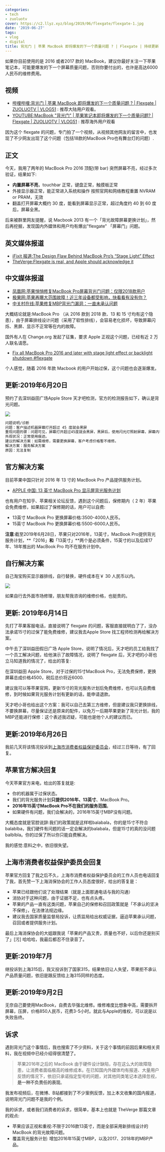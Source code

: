 ```yaml
---
categories:
- tech
- zuoluotv
cover: https://c2.llyz.xyz/blog/2019/06/flexgate/flexgate-1.jpg
date: '2019-06-27'
tags:
- vlog
- digital
title: 背光门 | 苹果 MacBook 即将爆发的下一个质量问题 ? | Flexgate | 持续更新
---
```


如果你目前使用的是 2016 或者2017 款的 MacBook，建议你最好关注一下苹果笔记本，可能要爆发的下一个屏幕质量问题，否则你要付出的，也许是高达6000人民币的维修费用。

## 视频

- [哔哩哔哩:背光门 | 苹果 MacBook 即将爆发的下一个质量问题 ? | Flexgate | ZUOLUOTV | VLOG51](https://www.bilibili.com/video/av55704329) : 推荐大陆用户观看。
- [YOUTUBE:MacBook "背光门" | 苹果笔记本即将爆发的下一个质量问题? | Flexgate | ZUOLUOTV | VLOG51](https://www.youtube.com/watch?v=GTmUV_tnS4c) : 推荐海外用户观看

因为这个 flexgate 的问题，专门拍了一个视频，从视频其他网友的留言中，也发现了不少网友出现了这个问题（包括18款的MacBook Pro也有舞台灯的问题）.

## 正文

今天，我用了两年的 MacBook Pro 2016 顶配(带 bar) 突然屏幕不亮，经过多次验证，结果如下:

- **内置屏幕不亮**，touchbar 正常，键盘正常，触摸板正常
- 外接显示器正常，能正常进入系统和操作 按照官网和网络教程重置 NVRAM or PRAM，无效
- 翻盖打开屏幕大概约 30 度，能看到屏幕显示正常，超过角度约 40 到 60 度后，屏幕全黑。

后来被群里网友提醒，说 Macbook 2013 有一个「背光故障屏幕更换计划」，然后再挖掘，发现国内外媒体和用户均有爆出"flexgate" 「屏幕门」问题。

## 英文媒体报道

- [iFixit 报道:The Design Flaw Behind MacBook Pro’s “Stage Light” Effect](https://zh.ifixit.com/News/flexgate)
- [TheVerge:Flexgate is real, and Apple should acknowledge it](https://www.theverge.com/2019/3/19/18271733/flexgate-display-problem-macbook-pro-apple)

## 中文媒体报道

- [凤凰网:苹果悄悄修复MacBook Pro屏幕背光门问题：仅限2018款用户](https://tech.ifeng.com/a/20190305/45324359_0.shtml)
- [极果网:苹果再曝大范围故障！近三年设备都受影响，快看看有没有你？](https://www.jiguo.com/article/article/73018.html)
- [中关村在线:苹果修复MBP背光门漏洞：一直未承认问题](https://news.zol.com.cn/711/7111273.html)

大概结论就是:MacBook Pro （从 2016 款到 2018 款、13 和 15 寸均有这个隐患），由于屏幕排线设计问题（采用了软性排线），会容易老化损坏，导致屏幕闪烁、黑屏、显示不正常等在内的故障。

国外有人在 Change.org 发起了征集，要求 Apple 正视这个问题，已经有近 2 万人联名请愿。

- [Fix all MacBook Pro 2016 and later with stage light effect or backlight shutdown #flexgate](https://www.change.org/p/apple-fix-all-macbook-pro-2016-and-later-with-stage-light-effect-or-backlight-shutdown-flexgate)

个人感觉，随着 2016 年款 Macbook 的用户开始过保，这个问题也会逐渐爆发。

## 更新:2019年6月20日

预约了去深圳益田广场Apple Store 天才吧检测，官方的检测报告如下，确认是背光问题。

![](https://c2.llyz.xyz/blog/2019/06/flexgate/flexgate-1.jpg)

```txt
问题说明/诊断
问题：客户描述机器屏幕打开超过 45 度就会黑屏
重现问题的骤：问题可见，屏幕打开超过45度就会黑屏，黑屏后，使用闪光灯照射屏幕，屏幕内有显示，但是背光不亮，确认背光灯问是题。
外观状况：正常使用痕迹。
建议的解决方案：如需维修，需要更换屏幕，客户考虑价格暫不维修。
解决方案：服务解决方案
原因：无法复制
```

## 官方解决方案

目前苹果中国只针对 2016 年 13 寸的 MacBook Pro 产品提供服务计划。

- [APPLE 中国: 13 英寸 MacBook Pro 显示屏背光服务计划](https://www.apple.com/cn/support/13-inch-macbook-pro-display-backlight-service/)

也有用户在知乎、苹果相关论坛反馈，遇到这个问题后，保修期内（ 2 年）苹果会免费维修，如果超过了保修期的话，用户可以自费:

- 13英寸 MacBook Pro 更换屏幕价格:3500-4000人民币。
- 15英寸 MacBook Pro 更换屏幕价格:5500-6000人民币。

**注意**:截至2019年6月28日，苹果只对2016年，13英寸，MacBook Pro提供背光服务计划，**「2016」**和**「13英寸」**两个是必须条件，15英寸的以及后续17年、18年推出的 MacBook Pro 均不在服务计划中。

## 自行解决方案

自己淘宝购买显示器排线，自行替换，硬件成本在￥ 30 人民币以内。

![](https://c2.llyz.xyz/share/flexgate.jpg)

如果自行去外面市场修理，朋友帮我咨询的维修价格，也挺贵的。

## 更新: 2019年6月14日

先打了苹果客服电话，直接说明了 flexgate 的问题，客服直接就明白了了，没办法承诺15寸的过保了能免费维修，建议我去Apple Store 找工程师检测再给解决方案。

中午去了深圳益田假日广场 Apple Store，说明了情况后，天才吧的员工给我找了一个员工解决问题，给他演示了故障情况，说明了 flexgate 后，天才吧的小哥也立马知道我的情况了，给出的答复:

在深圳益田 Apple Store，对于过保的15寸MacBook Pro，无法免费保修，更换屏幕总成价格4500，税后总价将近6000.

建议我可以等苹果官网，更新15寸的背光服务计划后免费维修，也可以先自费维修，到时候如果背光服务计划有更新的话，能申请退款。

天才吧小哥也给出这个方案：我可以自己去第三方维修，但是建议我只更换排线，不要换屏幕，尽量保证还是原来的配件，以免万一后期苹果更新了背光计划，我的MBP还能进行保修：这个表述我迟疑，可能也是他个人的建议而已。

## 更新:2019年6月26日

我前几天将该情况投诉到[上海市消费者权益保护委员会](https://www.315.sh.cn/)，经过三日等待，有了回复。

## 苹果官方解决回复

今天苹果官方来电，给出的答复就是:

- 你的机器属于过保状态。
- 我们的背光服务计划**只提供2016年、13英寸**、MacBook Pro。
- **2016年15英寸MacBook Pro不在我们的服务范围**。
- 如果硬件有问题，我们会解决的，2016年15英寸MBP没有问题。

大概态度就是官腔说辞:我们的政策就是这样啦balabala，你的是15寸不符合balablba，我们硬件有问题的话一定会解决的balabala，但是15寸的真的没问题balblbla。你的过保了所以你只能自费解决。

我的感觉:意料之中，依旧很失望。

## 上海市消费者权益保护委员会回复

苹果官方回复了我之后不久，上海市消费者权益保护委员会的工作人员也电话回复了我，首先赞一下上海消保协会的工作人员态度很好，给出的答复是：

- 苹果已经跟他们说了处理结果（就是上面那通电话与我的沟通）
- 消协对于这种问题，由于证据不足，也有点头疼。
- 苹果的产品一直有这类问题，苹果自己的保修和召回政策就是「不承认的坚决不保修」，在法律法规边缘。
- 建议我去国家质量监督局投诉，让质监局给出权威证据，逼迫苹果承认问题，召回或者提供服务计划。

最后上海消保协会的大姐跟我说「苹果的产品又贵，质量也不好，以后你还是别买了」\[污\] 哈哈哈，我最后都忍不住录音了。 ​​​​

## 更新:2019年7月

继投诉到上海315后，我又投诉到了国家315，结果依旧让人失望，苹果拒不承认产品质量问题，依旧是跟反馈给上海315同样的态度。

## 更新:2019年9月2日

无奈自己要使用MacBook，自费去华强北维修。维修难度比想象中高，需要拆开屏幕，压屏，价格850人民币，花费3-5小时。就此与Apple的维权，可以说是以失败告终。

## 诉求

遇到背光门这个事情后，我也搜索了不少资料，关于这个事情的前因后果和相关资料，我在视频中已经介绍得很清楚了。

> 苹果2016年之后的 MacBook 由于硬件设计缺陷，存在这么大的故障隐患，让消费者面临极高的维修成本。在已知国内外媒体均有报道、大量用户反馈的情况下，依旧只承诺指定型号的问题，对其他同类笔记本选择忽视，**是一种不负责任的表现**。

我发布视频后，在微博、B站都接到了不少案例反馈，加上本文收集的国内报道，说明背光门问题不是我的个例。

我的诉求，或者我们消费者的诉求，很简单，基本上也就是 TheVerge 那篇文章的观点:

- 苹果应该正视和重视:不限于2016款13英寸，而是全部采用新排线设计的 MacBook 的背光故障问题。
- 覆盖背光服务计划: 增加2016年15英寸MBP，以及2017、2018年的MBP产品。
